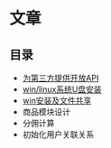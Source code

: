 #   文章

##  目录
- [为第三方提供开放API](001.md)
- [win/linux系统U盘安装](002.md)
- [win安装及文件共享](003.md)
- 商品模块设计
- 分佣计算
- 初始化用户关联关系
